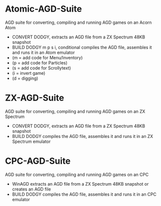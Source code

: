 # Atomic-AGD-Suite
AGD suite for converting, compiling and running AGD games on an Acorn Atom
* CONVERT DODGY, extracts an AGD file from a ZX Spectrum 48KB snapshot
* BUILD DODGY m p s i, conditional compiles the AGD file, assembles it and runs it in an Atom emulator
* (m = add code for Menu/Inventory)
* (p = add code for Particles)
* (s = add code for Scrollytext)
* (i = invert game)
* (d = digging)
#
# ZX-AGD-Suite
AGD suite for converting, compiling and running AGD games on an ZX Spectrum
* CONVERT DODGY, extracts an AGD file from a ZX Spectrum 48KB snapshot
* BUILD DODGY compiles the AGD file, assembles it and runs it in an ZX Spectrum emulator
#
# CPC-AGD-Suite
AGD suite for converting, compiling and running AGD games on an CPC
* WinAGD extracts an AGD file from a ZX Spectrum 48KB snapshot or creates an AGD file
* BUILD DODGY compiles the AGD file, assembles it and runs it in an CPC emulator
